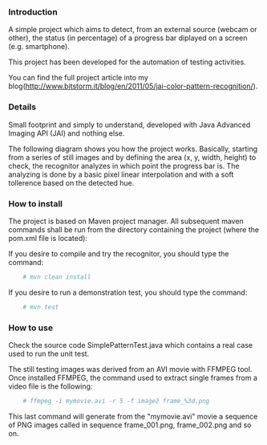 ### Introduction

A simple project which aims to detect, from an external source (webcam or other), the status (in percentage) of a progress bar diplayed on a screen (e.g. smartphone).

This project has been developed for the automation of testing activities.

You can find the full project article into my blog(http://www.bitstorm.it/blog/en/2011/05/jai-color-pattern-recognition/).

### Details

Small footprint and simply to understand, developed with Java Advanced Imaging API (JAI) and nothing else.

The following diagram shows you how the project works. Basically, starting from a series of still images and by defining the area (x, y, width, height) to check, the recognitor analyzes in which point the progress bar is. The analyzing is done by a basic pixel linear interpolation and with a soft tollerence based on the detected hue.

### How to install

The project is based on Maven project manager. All subsequent maven commands shall be run from the directory containing the project (where the pom.xml file is located):

If you desire to compile and try the recognitor, you should type the command:

``` bash
    # mvn clean install 
```

If you desire to run a demonstration test, you should type the command:

``` bash
    # mvn test 
```

### How to use

Check the source code SimplePatternTest.java which contains a real case used to run the unit test.

The still testing images was derived from an AVI movie with FFMPEG tool. Once installed FFMPEG, the command used to extract single frames from a video file is the following:

``` bash
    # ffmpeg -i mymovie.avi -r 5 -f image2 frame_%3d.png 
```

This last command will generate from the "mymovie.avi" movie a sequence of PNG images called in sequence frame_001.png, frame_002.png and so on. 
